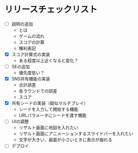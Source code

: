 # リリースチェックリスト

- [ ] 説明の追加
    - とは
    - ゲームの流れ
    - スコアの計算
    - 権利表記
- [x] スコア計算式の実装
    - ある程度以上近くなると変化？
- [ ] SEの追加
    - 優先度低い？
- [x] SNS共有機能の実装
    - 合計誤差
    - 各ラウンドでの誤差
    - スコア
- [x] 共有シードの実装（疑似マルチプレイ）
    - シードを入力して開始する機能
    - URLパラメータにシードを渡す機能
- [ ] UIの調整
    - リザルト画面に地図を入れたい
    - リザルト画面にアニメーションするスライドバーを入れたい
    - 文字が大きい、画面が小さいときに表示が崩れる
- [ ] デプロイ
